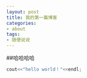 ```yaml
---
layout: post
title: 我的第一篇博客
categories:
- about
tags:
- 随便说说
---
```


##哈哈哈哈

```cpp
cout<<"hello world！"<<endl;
```